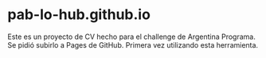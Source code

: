 # pab-lo-hub.github.io
Este es un proyecto de CV hecho para el challenge de Argentina Programa. Se pidió subirlo a Pages de GitHub. Primera vez utilizando esta herramienta. 
